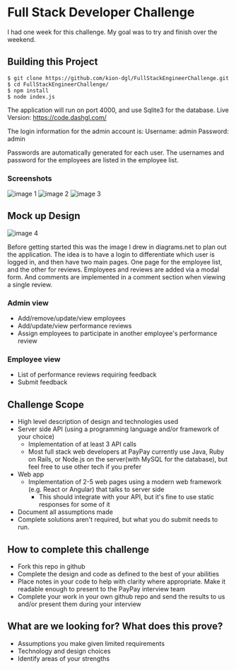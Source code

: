 # Full Stack Developer Challenge

I had one week for this challenge. My goal was to try and finish over the weekend.

## Building this Project

```
$ git clone https://github.com/kion-dgl/FullStackEngineerChallenge.git
$ cd FullStackEngineerChallenge/
$ npm install
$ node index.js 
```

The application will run on port 4000, and use Sqlite3 for the database. 
Live Version: https://code.dashgl.com/

The login information for the admin account is:
Username: admin
Password: admin

Passwords are automatically generated for each user. 
The usernames and password for the employees are listed in the employee list. 

### Screenshots

![image 1](https://i.imgur.com/V8rDbu2.jpg)
![image 2](https://i.imgur.com/jLo7vIL.png)
![image 3](https://i.imgur.com/cPIMbOA.png)


## Mock up Design

![image 4](https://i.imgur.com/rklSKxt.png)

Before getting started this was the image I drew in diagrams.net to plan out the application.
The idea is to have a login to differentiate which user is logged in, and then have two main pages.
One page for the employee list, and the other for reviews. Employees and reviews are added via a modal form.
And comments are implemented in a comment section when viewing a single review.


### Admin view
* Add/remove/update/view employees
* Add/update/view performance reviews
* Assign employees to participate in another employee's performance review

### Employee view
* List of performance reviews requiring feedback
* Submit feedback

## Challenge Scope
* High level description of design and technologies used
* Server side API (using a programming language and/or framework of your choice)
  * Implementation of at least 3 API calls
  * Most full stack web developers at PayPay currently use Java, Ruby on Rails, or Node.js on the server(with MySQL for the database), but feel free to use other tech if you prefer
* Web app
  * Implementation of 2-5 web pages using a modern web framework (e.g. React or Angular) that talks to server side
    * This should integrate with your API, but it's fine to use static responses for some of it 
* Document all assumptions made
* Complete solutions aren't required, but what you do submit needs to run.

## How to complete this challenge
* Fork this repo in github
* Complete the design and code as defined to the best of your abilities
* Place notes in your code to help with clarity where appropriate. Make it readable enough to present to the PayPay interview team
* Complete your work in your own github repo and send the results to us and/or present them during your interview

## What are we looking for? What does this prove?
* Assumptions you make given limited requirements
* Technology and design choices
* Identify areas of your strengths
